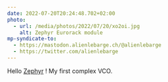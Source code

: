 ```yaml
---
date: 2022-07-20T20:24:48.702+02:00
photo:
  - url: /media/photos/2022/07/20/xo2oi.jpg
    alt: Zephyr Eurorack module
mp-syndicate-to:
  - https://mastodon.alienlebarge.ch/@alienlebarge
  - https://twitter.com/alienlebarge
---
```

Hello [Zephyr](https://steadystatefate.com/products/zephyr) !
My first complex VCO.
